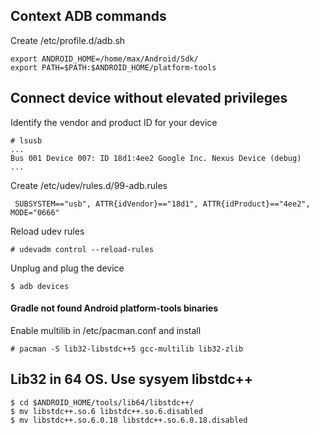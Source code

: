 ## Context ADB commands

Create /etc/profile.d/adb.sh
```
export ANDROID_HOME=/home/max/Android/Sdk/
export PATH=$PATH:$ANDROID_HOME/platform-tools
```

## Connect device without elevated privileges

Identify the vendor and product ID for your device
```
# lsusb
...
Bus 001 Device 007: ID 18d1:4ee2 Google Inc. Nexus Device (debug)
...
```
Create /etc/udev/rules.d/99-adb.rules
```
 SUBSYSTEM=="usb", ATTR{idVendor}=="18d1", ATTR{idProduct}=="4ee2", MODE="0666"
```
Reload udev rules
```
# udevadm control --reload-rules
```
Unplug and plug the device
```
$ adb devices
```
#### Gradle not found Android platform-tools binaries
Enable multilib in /etc/pacman.conf and install
```
# pacman -S lib32-libstdc++5 gcc-multilib lib32-zlib
```

## Lib32 in 64 OS. Use sysyem libstdc++  
```
$ cd $ANDROID_HOME/tools/lib64/libstdc++/
$ mv libstdc++.so.6 libstdc++.so.6.disabled
$ mv libstdc++.so.6.0.18 libstdc++.so.6.0.18.disabled
```
